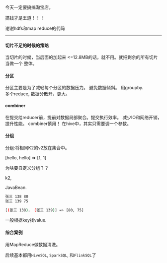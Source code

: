 今天一定要搞搞淘宝店。

搞钱才是王道！！！

谢谢hdfs和map reduce的代码


***

#### 切片不足的时候的策略

当切片的时候，当后面的加起来 <=12.8MB的话，就不用。就把剩余的所有切片当做一个 整体。

#### 分区

分区主要是为了减轻每个分区的数据压力。 避免数据倾斜。 用groupby.  
多个reduce, 数据分散开，更大。

#### combiner

在提交给reducer前，提前对数据局部聚合。提交执行效率。 减少IO和网络开销，提升性能。 combiner慎用！ 在hive中，其实只需要调一个参数。

#### 分组

分组:将相同K2的v2放在集合中。

[hello, hello] => [1, 1]

为啥要自定义分组？？

k2,

JavaBean.

```bash 
张三 138 80 
张三 139 75

[(张三 138)， (张三 139)] => [80, 75]
```
一般根据key找value. 


#### 综合案例

用MapReduce做数据清洗。

后续基本都用`HiveSQL`, `SparkSQL`, 和`FlinkSQL`了









